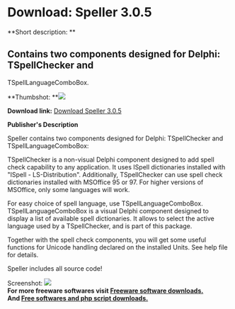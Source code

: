 # Download: Speller 3.0.5

**Short description: **

## Contains two components designed for Delphi: TSpellChecker and
TSpellLanguageComboBox.

  
**Thumbshot: **![](http://www.freewarefiles.com/screenshot/speller305_md.gif)   
  
**Download link:** [Download Speller 3.0.5](http://freesoftwares.boysofts.com/Speller_program_13758.html)  
  

**Publisher's Description**  
  

Speller contains two components designed for Delphi: TSpellChecker and
TSpellLanguageComboBox:

TSpellChecker is a non-visual Delphi component designed to add spell check
capability to any application. It uses ISpell dictionaries installed with
"ISpell - LS-Distribution". Additionally, TSpellChecker can use spell check
dictionaries installed with MSOffice 95 or 97. For higher versions of
MSOffice, only some languages will work.

For easy choice of spell language, use TSpellLanguageComboBox.
TSpellLanguageComboBox is a visual Delphi component designed to display a list
of available spell dictionaries. It allows to select the active language used
by a TSpellChecker, and is part of this package.

Together with the spell check components, you will get some useful functions
for Unicode handling declared on the installed Units. See help file for
details.

Speller includes all source code!

  
  
Screenshot: ![](http://www.freewarefiles.com/screenshot/speller305.gif)  
**For more freeware softwares visit [Freeware software downloads.](http://freesoftwares.boysofts.com/)**   
**And [Free softwares and php script downloads.](http://www.boysofts.com/)**

